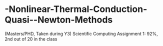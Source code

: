 # -Nonlinear-Thermal-Conduction-Quasi--Newton-Methods
(Masters/PHD, Taken during Y3) Scientific Computing Assignment 1: 92%, 2nd out of 20 in the class
